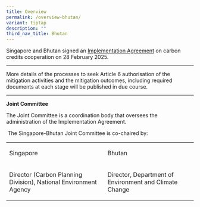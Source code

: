 ```yaml
---
title: Overview
permalink: /overview-bhutan/
variant: tiptap
description: ""
third_nav_title: Bhutan
---
```

<p>Singapore and Bhutan signed an <a href="https://www.mti.gov.sg/Newsroom/Press-Releases/2025/02/Singapore-signs-Implementation-Agreement-with-Bhutan-to-cooperate-on-carbon-credits-under-Article-6" rel="noopener nofollow" target="_blank">Implementation Agreement</a> on
carbon credits cooperation on 28 February 2025.</p>
<hr>
<p>More details of the processes to seek Article 6 authorisation of the mitigation
activities and the mitigation outcomes, including required documents at
each stage will be published in due course.</p>
<hr>
<p><strong>Joint Committee</strong>
</p>
<p>The Joint Committee is a coordination body that oversees the administration
of the Implementation Agreement.</p>
<p>&nbsp;The Singapore-Bhutan Joint Committee is co-chaired by:</p>
<table style="minWidth: 50px">
<colgroup>
<col>
<col>
</colgroup>
<tbody>
<tr>
<td rowspan="1" colspan="1">
<p>Singapore</p>
</td>
<td rowspan="1" colspan="1">
<p>Bhutan</p>
</td>
</tr>
<tr>
<td rowspan="1" colspan="1">
<p>Director (Carbon Planning Division), National Environment Agency</p>
</td>
<td rowspan="1" colspan="1">
<p>Director, Department of Environment and Climate Change</p>
</td>
</tr>
</tbody>
</table>
<p></p>